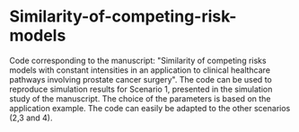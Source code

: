 # Similarity-of-competing-risk-models
Code corresponding to the manuscript: "Similarity of competing risks models with constant intensities in an application to clinical healthcare pathways involving prostate cancer surgery". 
The code can be used to reproduce simulation results for Scenario 1, presented in the simulation study of the manuscript. The choice of the parameters is based on the application example. The code can easily be adapted to the other scenarios (2,3 and 4). 
